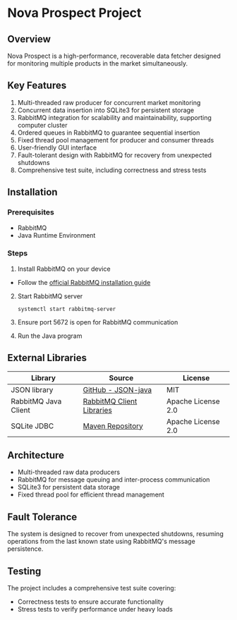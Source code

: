 # Nova Prospect Project

## Overview
Nova Prospect is a high-performance, recoverable data fetcher designed for monitoring multiple products in the market simultaneously.

## Key Features
1. Multi-threaded raw producer for concurrent market monitoring
2. Concurrent data insertion into SQLite3 for persistent storage
3. RabbitMQ integration for scalability and maintainability, supporting computer cluster
4. Ordered queues in RabbitMQ to guarantee sequential insertion
5. Fixed thread pool management for producer and consumer threads
6. User-friendly GUI interface
7. Fault-tolerant design with RabbitMQ for recovery from unexpected shutdowns
8. Comprehensive test suite, including correctness and stress tests

## Installation

### Prerequisites
- RabbitMQ
- Java Runtime Environment

### Steps
1. Install RabbitMQ on your device
  - Follow the [official RabbitMQ installation guide](https://www.rabbitmq.com/docs/install-debian)

2. Start RabbitMQ server
   ```
   systemctl start rabbitmq-server
   ```

3. Ensure port 5672 is open for RabbitMQ communication

4. Run the Java program

## External Libraries

| Library | Source | License |
|---------|--------|---------|
| JSON library | [GitHub - JSON-java](https://github.com/stleary/JSON-java) | MIT |
| RabbitMQ Java Client | [RabbitMQ Client Libraries](https://www.rabbitmq.com/client-libraries/java-client) | Apache License 2.0 |
| SQLite JDBC | [Maven Repository](https://mvnrepository.com/artifact/org.xerial/sqlite-jdbc) | Apache License 2.0 |

## Architecture
- Multi-threaded raw data producers
- RabbitMQ for message queuing and inter-process communication
- SQLite3 for persistent data storage
- Fixed thread pool for efficient thread management

## Fault Tolerance
The system is designed to recover from unexpected shutdowns, resuming operations from the last known state using RabbitMQ's message persistence.

## Testing
The project includes a comprehensive test suite covering:
- Correctness tests to ensure accurate functionality
- Stress tests to verify performance under heavy loads
